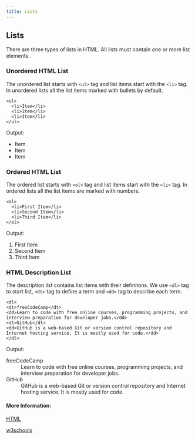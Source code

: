 ```yaml
---
title: Lists
---
```

## Lists

There are three types of lists in HTML. All lists must contain one or more list elements.

### Unordered HTML List
The unordered list starts with `<ul>` tag and list items start with the `<li>` tag. In unordered lists all the list items marked with bullets by default.
  
  ```
  <ul>
    <li>Item</li>
    <li>Item</li>
    <li>Item</li>
  </ul>
  ```
  Output:
  <html>
    <ul>
    <li>Item</li>
    <li>Item</li>
    <li>Item</li>
  </ul>
  </html>

### Ordered HTML List
The ordered list starts with `<ol>` tag and list items start with the `<li>` tag. In ordered lists all the list items are marked with numbers.

  ```
  <ol>
    <li>First Item</li>
    <li>Second Item</li>
    <li>Third Item</li>
  </ol>
  ```
  Output:
   <html>
   <ol>
    <li>First Item</li>
    <li>Second Item</li>
    <li>Third Item</li>
  </ol>
</html>

### HTML Description List
The description list contains list items with their definitons. We use `<dl>` tag to start list, `<dt>` tag to define a term and `<dd>` tag to describe each term.

 ```
 <dl>
 <dt>freeCodeCamp</dt>
 <dd>Learn to code with free online courses, programming projects, and interview preparation for developer jobs.</dd>
 <dt>GitHub</dt>
 <dd>GitHub is a web-based Git or version control repository and Internet hosting service. It is mostly used for code.</dd>
 </dl>
 ```
 Output:
 <html>
   <dl>
 <dt>freeCodeCamp</dt>
 <dd>Learn to code with free online courses, programming projects, and interview preparation for developer jobs.</dd>
 <dt>GitHub</dt>
 <dd>GitHub is a web-based Git or version control repository and Internet hosting service. It is mostly used for code.</dd>
 </dl>
  </hhtml>

#### More Information:
<a href='https://html.com/lists/' target='_blank' rel='nofollow'>HTML</a>

<a href='https://www.w3schools.com/html/html_lists.asp' target='_blank' rel='nofollow'>w3schools</a>


